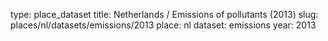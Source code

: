 type: place_dataset
title: Netherlands / Emissions of pollutants (2013)
slug: places/nl/datasets/emissions/2013
place: nl
dataset: emissions
year: 2013
